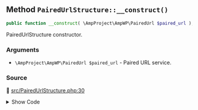 ## Method `PairedUrlStructure::__construct()`

```php
public function __construct( \AmpProject\AmpWP\PairedUrl $paired_url );
```

PairedUrlStructure constructor.

### Arguments

* `\AmpProject\AmpWP\PairedUrl $paired_url` - Paired URL service.

### Source

:link: [src/PairedUrlStructure.php:30](/src/PairedUrlStructure.php#L30-L32)

<details>
<summary>Show Code</summary>

```php
public function __construct( PairedUrl $paired_url ) {
	$this->paired_url = $paired_url;
}
```

</details>
